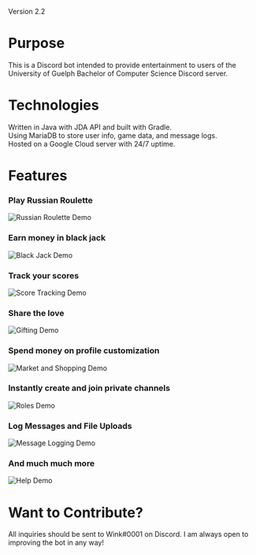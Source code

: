 Version 2.2
# Purpose
This is a Discord bot intended to provide entertainment to users of the
University of Guelph Bachelor of Computer Science Discord server.

# Technologies
Written in Java with JDA API and built with Gradle.  
Using MariaDB to store user info, game data, and message logs.  
Hosted on a Google Cloud server with 24/7 uptime.

# Features

### Play Russian Roulette
![Russian Roulette Demo](demo/bot_bang.gif)

### Earn money in black jack
![Black Jack Demo](demo/bot_bj.gif)

### Track your scores
![Score Tracking Demo](demo/bot_profile.PNG)

### Share the love
![Gifting Demo](demo/bot_gift.PNG)

### Spend money on profile customization
![Market and Shopping Demo](demo/bot_market.gif)

### Instantly create and join private channels
![Roles Demo](demo/bot_roles.gif)

### Log Messages and File Uploads
![Message Logging Demo](demo/bot_logging.PNG)

### And much much more
![Help Demo](demo/bot_help.PNG)


# Want to Contribute?
All inquiries should be sent to Wink#0001 on Discord.
I am always open to improving the bot in any way!
